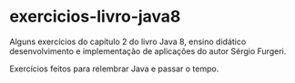 # exercicios-livro-java8

Alguns exercícios do capítulo 2 do livro Java 8, ensino didático desenvolvimento e implementação de aplicações do autor Sérgio Furgeri.

Exercícios feitos para relembrar Java e passar o tempo.
